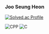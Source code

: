 ### Joo Seung Heon

[![Solved.ac Profile](http://mazassumnida.wtf/api/v2/generate_badge?boj=joojk01)](https://solved.ac/joojk01/)

![CPP](https://img.shields.io/badge/CPP-00599C.svg?&style=for-the-badge&logo=cplusplus&logoColor=white)
![C](https://img.shields.io/badge/C-A8B9CC.svg?&style=for-the-badge&logo=C&logoColor=white)
